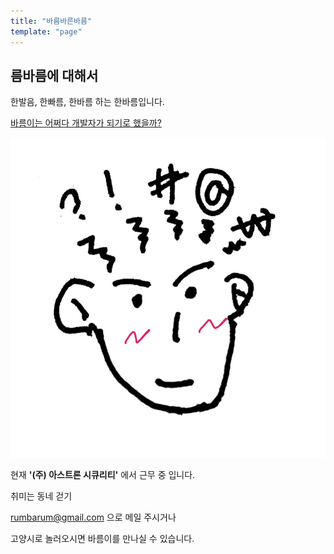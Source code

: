 ```yaml
---
title: "바름바른바름"
template: "page"
---
```


## 름바름에 대해서

한발음, 한빠름, 한바름 하는 한바름입니다.

<a href="https://rumbarum.github.io/posts/WebDevStart/">바름이는 어쩌다 개발자가 되기로 했을까?
</a>

![대충 머리에서 이것저것(감정, 생각, 재정, 느낌) 튀어나오는 그림의 주인공 ](/media/rumbarum.png)

현재  **'(주) 아스트론 시큐리티'** 에서 근무 중 입니다.

취미는 동네 걷기  

rumbarum@gmail.com 으로 메일 주시거나

고양시로 놀러오시면 바름이를 만나실 수 있습니다.
